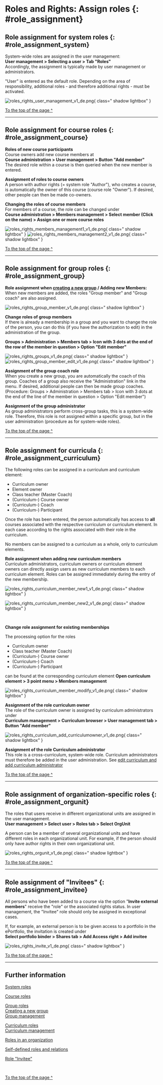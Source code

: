 # Roles and Rights: Assign roles {: #role_assignment}


## Role assignment for system roles {: #role_assignment_system}

System-wide roles are assigned in the user management:<br>
**User management > Selecting a user > Tab "Roles"**<br>
Accordingly, the assignment is typically made by user management or administrators.

"User" is entered as the default role. Depending on the area of responsibility, additional roles - and therefore additional rights - must be activated.

![roles_rights_user_management_v1_de.png](assets/roles_rights_user_management_v1_de.png){ class=" shadow lightbox" }

[To the top of the page ^](#role_assignment)

---

## Role assignment for course roles {: #role_assignment_course}

**Roles of new course participants**<br>
Course owners add new course members at<br>
**Course administration > User management > Button "Add member"**<br>
The desired role within a course is then queried when the new member is entered.

**Assignment of roles to course owners**<br>
A person with author rights (= system role "Author"), who creates a course, is automatically the owner of this course (course role "Owner"). If desired, other people can then be made co-owners.

**Changing the roles of course members**<br>
For members of a course, the role can be changed under<br>
**Course administration > Members management > Select member (Click on the name) > Assign one or more course roles**

![roles_rights_members_management1_v1_de.png](assets/roles_rights_members_management1_v1_de.png){ class=" shadow lightbox" }
![roles_rights_members_management2_v1_de.png](assets/roles_rights_members_management2_v1_de.png){ class=" shadow lightbox" }

[To the top of the page ^](#role_assignment)

---

## Role assignment for group roles {: #role_assignment_group} 

**Role assignment when [creating a new group](../groups/index.md) / Adding new Members:**<br>
When new members are added, the roles "Group member" and "Group coach" are also assigned.

![roles_rights_group_member_v1_de.png](assets/roles_rights_group_member_v1_de.png){ class=" shadow lightbox" }

**Change roles of group members**<br>
If there is already a membership in a group and you want to change the role of the person, you can do this (if you have the authorization to edit) in the administration of the group.

**Groups > Administration > Members tab > Icon with 3 dots at the end of the row of the member in question > Option "Edit member"**


![roles_rights_groups_v1_de.png](assets/roles_rights_groups_v1_de.png){ class=" shadow lightbox" }
![roles_rights_group_member_edit_v1_de.png](assets/roles_rights_group_member_edit_v1_de.png){ class=" shadow lightbox" }


**Assignment of the group coach role**<br>
When you create a new group, you are automatically the coach of this group. Coaches of a group also receive the "Administration" link in the menu. If desired, additional people can then be made group coaches.<br>
(Procedure: Groups > Administration > Members tab > Icon with 3 dots at the end of the line of the member in question > Option "Edit member")

**Assignment of the group administrator**<br>
As group administrators perform cross-group tasks, this is a system-wide role. Therefore, this role is not assigned within a specific group, but in the user administration (procedure as for system-wide roles).

[To the top of the page ^](#role_assignment)

---

## Role assignment for curricula {: #role_assignment_curriculum}

The following roles can be assigned in a curriculum and curriculum element:

* Curriculum owner
* Element owner
* Class teacher (Master Coach)
* (Curriculum-) Course owner
* (Curriculum-) Coach
* (Curriculum-) Participant

Once the role has been entered, the person automatically has access to **all** courses associated with the respective curriculum or curriculum element. In each case according to the rights associated with their role in the curriculum.

No members can be assigned to a curriculum as a whole, only to curriculum elements.

**Role assignment when adding new curriculum members**<br> 
Curriculum administrators, curriculum owners or curriculum element owners can directly assign users as new curriculum members to each curriculum element. Roles can be assigned immediately during the entry of the new membership.

![roles_rights_curriculum_member_new1_v1_de.png](assets/roles_rights_curriculum_member_new1_v1_de.png){ class=" shadow lightbox" }

![roles_rights_curriculum_member_new2_v1_de.png](assets/roles_rights_curriculum_member_new2_v1_de.png){ class=" shadow lightbox" }


<br>

**Change role assignment for existing memberships**<br>

The processing option for the roles

* Curriculum owner
* Class teacher (Master Coach)
* (Curriculum-) Course owner
* (Curriculum-) Coach
* (Curriculum-) Participant

can be found at the corresponding curriculum element **Open curriculum element > 3 point menu > Members management**

![roles_rights_curriculum_member_modify_v1_de.png](assets/roles_rights_curriculum_member_modify_v1_de.png){ class=" shadow lightbox" }


**Assignment of the role curriculum owner**<br>
The role of the curriculum owner is assigned by curriculum administrators under<br>
**Curriculum management > Curriculum browser > User management tab > Button "Add member"**

![roles_rights_curriculum_add_curriculumowner_v1_de.png](assets/roles_rights_curriculum_add_curriculumowner_v1_de.png){ class=" shadow lightbox" }


**Assignment of the role Curriculum administrator**<br>
This role is a cross-curriculum, system-wide role.
Curriculum administrators must therefore be added in the user administration.
See [edit curriculum and add curriculum administrator](../area_modules/Curriculum_Management.md#edit-curriculum-and-add-curriculum-administrator)

[To the top of the page ^](#role_assignment)

---

## Role assignment of organization-specific roles {: #role_assignment_orgunit} 

The roles that users receive in different organizational units are assigned in the user management.<br>
**User management > Select user > Roles tab > Select OrgUnit**

A person can be a member of several organizational units and have different roles in each organizational unit. For example, if the person should only have author rights in their own organizational unit.

![roles_rights_orgunit_v1_de.png](assets/roles_rights_orgunit_v1_de.png){ class=" shadow lightbox" }


[To the top of the page ^](#role_assignment)

---

## Role assignment of "Invitees" {: #role_assignment_invitee} 

All persons who have been added to a course via the option "**Invite external members**" receive the "role" or the associated rights status. In user management, the "Invitee" role should only be assigned in exceptional cases. 

If, for example, an external person is to be given access to a portfolio in the ePortfolio, the invitation is created under<br> 
**Select portfolio binder > Shares tab > Add Access right > Add invitee**

![roles_rights_invite_v1_de.png](assets/roles_rights_invite_v1_de.png){ class=" shadow lightbox" }


[To the top of the page ^](#role_assignment)

---

## Further information

[System roles](roles.md#system)<br> 

[Course roles](roles.md#course)<br> 

[Group roles](roles.md#groups)<br> 
[Creating a new group](../groups/index.md)<br> 
[Group management](../area_modules/Group_Management.md)<br>

[Curriculum roles](roles.md#curriculum)<br> 
[Curriculum management](../area_modules/Curriculum_Management.md)<br> 

[Roles in an organization](roles.md#orgunit)<br> 

[Self-defined roles and relations](roles.md#relations)<br> 

[Role "Invitee"](roles.md#invitee)<br> 

<br>

[To the top of the page ^](#role_assignment)



